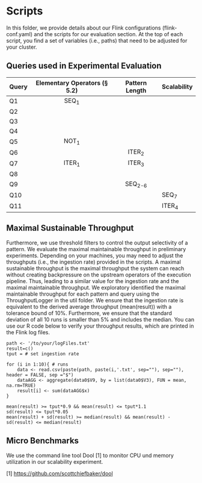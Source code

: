 # Scripts

In this folder, we provide details about our Flink configurations (flink-conf.yaml) and the scripts for our evaluation section. 
At the top of each script, you find a set of variables (i.e., paths) that need to be adjusted for your cluster.

## Queries used in Experimental Evaluation 

| Query | Elementary Operators (§ 5.2) | Pattern Length | Scalability | 
|-------|:----------------------------:|:--------------:|-------------|
| Q1    |          SEQ<sub>1           |                |             |
| Q2    |                              |                |             |
| Q3    |                              |                |             |
| Q4    |                              |                |             |
| Q5    |          NOT<sub>1           |                |             |
| Q6    |                              |   ITER<sub>2   |             |
| Q7    |          ITER<sub>1          |   ITER<sub>3   |             |
| Q8    |                              |                |             |
| Q9    |                              |  SEQ<sub>2-6   |             |
| Q10   |                              |                | SEQ<sub>7   |
| Q11   |                              |                | ITER<sub>4  |

 
## Maximal Sustainable Throughput
Furthermore, we use threshold filters to control the output selectivity of a pattern. We evaluate the maximal maintainable throughput in preliminary experiments. Depending on your machines, 
you may need to adjust the throughputs (i.e., the ingestion rate) provided in the scripts. A maximal sustainable throughput is the maximal throughput the system can reach without creating backpressure on the upstream operators of the execution pipeline.
Thus, leading to a similar value for the ingestion rate and the maximal maintainable throughput. We exploratory identified the maximal maintainable throughput for each pattern and query using the ThroughputLogger in the util folder.
We ensure that the ingestion rate is equivalent to the derived average throughput (mean(result)) with a tolerance bound of 10%. 
Furthermore, we ensure that the standard deviation of all 10 runs is smaller than 5% and includes the median. 
You can use our R code below to verify your throughput results, which are printed in the Flink log files. 
```
path <- '/to/your/logFiles.txt'
result=c()
tput = # set ingestion rate

for (i in 1:10){ # runs 
    data <- read.csv(paste(path, paste(i,'.txt', sep=""), sep=""), header = FALSE, sep ="$")
    dataAGG <- aggregate(data0$V9, by = list(data0$V3), FUN = mean, na.rm=TRUE)
    result[i] <- sum(dataAGG$x)
}

mean(result) >= tput*0.9 && mean(result) <= tput*1.1
sd(result) <= tput*0.05
mean(result) + sd(result) >= median(result) && mean(result) - sd(result) <= median(result)
``` 

## Micro Benchmarks
We use the command line tool Dool [1] to monitor CPU und memory utilization in our scalability experiment. 

[1] https://github.com/scottchiefbaker/dool

